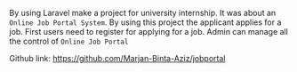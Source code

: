 By using Laravel make a project for university internship. It was about an `Online Job Portal System`. By using this project the applicant applies for a job. First users need to register for applying for a job. Admin can manage all the control of `Online Job Portal`

Github link: https://github.com/Marjan-Binta-Aziz/jobportal
